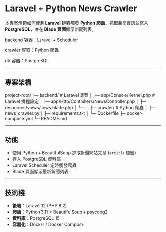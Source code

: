 # Laravel + Python News Crawler

本專案示範如何使用 **Laravel 排程**觸發 **Python 爬蟲**，抓取新聞資訊並寫入 **PostgreSQL**，並在 **Blade 頁面**顯示新聞列表。

backend 容器：Laravel + Scheduler

crawler 容器：Python 爬蟲

db 容器：PostgreSQL

---

## 專案架構

project-root/
├─ backend/ # Laravel 專案
│ ├─ app/Console/Kernel.php # Laravel 排程設定
│ ├─ app/Http/Controllers/NewsController.php
│ ├─ resources/views/news.blade.php
│ └─ ...
├─ crawler/ # Python 爬蟲
│ ├─ news_crawler.py
│ ├─ requirements.txt
│ └─ Dockerfile
├─ docker-compose.yml
└─ README.md

---

## 功能

- 使用 Python + BeautifulSoup 抓取新聞網站文章 (`article` 標籤)  
- 存入 PostgreSQL 資料庫  
- Laravel Scheduler 定時觸發爬蟲  
- Blade 頁面顯示最新新聞列表  

---

## 技術棧

- **後端**：Laravel 12 (PHP 8.2)  
- **爬蟲**：Python 3.11 + BeautifulSoup + psycopg2  
- **資料庫**：PostgreSQL 15  
- **容器化**：Docker / Docker Compose  
